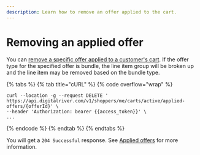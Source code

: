 ```yaml
---
description: Learn how to remove an offer applied to the cart.
---
```


# Removing an applied offer

You can [remove a specific offer applied to a customer's cart](https://www.digitalriver.com/docs/commerce-shopper-api/#tag/Cart-Offers/paths/\~1v1\~1shoppers\~1me\~1carts\~1active\~1applied-offers\~1%7BofferId%7D/delete).  If the offer type for the specified offer is bundle, the line item group will be broken up and the line item may be removed based on the bundle type.

{% tabs %}
{% tab title="cURL" %}
{% code overflow="wrap" %}
```http
curl --location -g --request DELETE ' https://api.digitalriver.com/v1/shoppers/me/carts/active/applied-offers/{offerId}' \
--header 'Authorization: bearer {{access_token}}' \
...
```
{% endcode %}
{% endtab %}
{% endtabs %}

You will get a `204 Successful` response. See [Applied offers](../../../general-resources/shopper-apis-reference/carts/offers/applied-offers.md) for more information.

